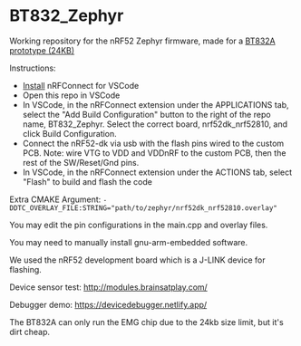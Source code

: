 # BT832_Zephyr
Working repository for the nRF52 Zephyr firmware, made for a [BT832A prototype (24KB)](https://github.com/moothyknight/nRF52-Biosensing-Boards/tree/main/CAD/BT832_OLD)

Instructions:
- [Install](https://nrfconnect.github.io/vscode-nrf-connect/) nRFConnect for VSCode
- Open this repo in VSCode
- In VSCode, in the nRFConnect extension under the APPLICATIONS tab, select the "Add Build Configuration" button to the right of the repo name, BT832_Zephyr. Select the correct board, nrf52dk_nrf52810, and click Build Configuration.
- Connect the nRF52-dk via usb with the flash pins wired to the custom PCB. Note: wire VTG to VDD and VDDnRF to the custom PCB, then the rest of the SW/Reset/Gnd pins.
- In VSCode, in the nRFConnect extension under the ACTIONS tab, select "Flash" to build and flash the code

Extra CMAKE Argument:
`-DDTC_OVERLAY_FILE:STRING="path/to/zephyr/nrf52dk_nrf52810.overlay"`

You may edit the pin configurations in the main.cpp and overlay files.

You may need to manually install gnu-arm-embedded software. 

We used the nRF52 development board which is a J-LINK device for flashing.


Device sensor test: http://modules.brainsatplay.com/

Debugger demo: https://devicedebugger.netlify.app/ 

The BT832A can only run the EMG chip due to the 24kb size limit, but it's dirt cheap.


